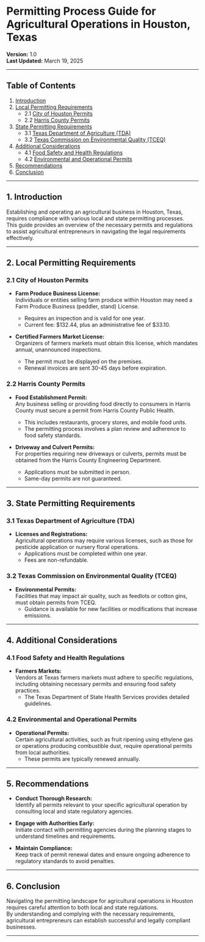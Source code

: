 # Permitting Process Guide for Agricultural Operations in Houston, Texas

**Version:** 1.0  
**Last Updated:** March 19, 2025  

---

## **Table of Contents**
1. [Introduction](#introduction)
2. [Local Permitting Requirements](#local-permitting-requirements)
   - 2.1 [City of Houston Permits](#city-of-houston-permits)
   - 2.2 [Harris County Permits](#harris-county-permits)
3. [State Permitting Requirements](#state-permitting-requirements)
   - 3.1 [Texas Department of Agriculture (TDA)](#texas-department-of-agriculture-tda)
   - 3.2 [Texas Commission on Environmental Quality (TCEQ)](#texas-commission-on-environmental-quality-tceq)
4. [Additional Considerations](#additional-considerations)
   - 4.1 [Food Safety and Health Regulations](#food-safety-and-health-regulations)
   - 4.2 [Environmental and Operational Permits](#environmental-and-operational-permits)
5. [Recommendations](#recommendations)
6. [Conclusion](#conclusion)

---

## **1. Introduction**

Establishing and operating an agricultural business in Houston, Texas, requires compliance with various local and state permitting processes.  
This guide provides an overview of the necessary permits and regulations to assist agricultural entrepreneurs in navigating the legal requirements effectively.

---

## **2. Local Permitting Requirements**

### **2.1 City of Houston Permits**

- **Farm Produce Business License:**  
  Individuals or entities selling farm produce within Houston may need a Farm Produce Business (peddler, stand) License.  
  - Requires an inspection and is valid for one year.  
  - Current fee: $132.44, plus an administrative fee of $33.10.  

- **Certified Farmers Market License:**  
  Organizers of farmers markets must obtain this license, which mandates annual, unannounced inspections.  
  - The permit must be displayed on the premises.  
  - Renewal invoices are sent 30-45 days before expiration.  

### **2.2 Harris County Permits**

- **Food Establishment Permit:**  
  Any business selling or providing food directly to consumers in Harris County must secure a permit from Harris County Public Health.  
  - This includes restaurants, grocery stores, and mobile food units.  
  - The permitting process involves a plan review and adherence to food safety standards.  

- **Driveway and Culvert Permits:**  
  For properties requiring new driveways or culverts, permits must be obtained from the Harris County Engineering Department.  
  - Applications must be submitted in person.  
  - Same-day permits are not guaranteed.  

---

## **3. State Permitting Requirements**

### **3.1 Texas Department of Agriculture (TDA)**

- **Licenses and Registrations:**  
  Agricultural operations may require various licenses, such as those for pesticide application or nursery floral operations.  
  - Applications must be completed within one year.  
  - Fees are non-refundable.  

### **3.2 Texas Commission on Environmental Quality (TCEQ)**

- **Environmental Permits:**  
  Facilities that may impact air quality, such as feedlots or cotton gins, must obtain permits from TCEQ.  
  - Guidance is available for new facilities or modifications that increase emissions.  

---

## **4. Additional Considerations**

### **4.1 Food Safety and Health Regulations**

- **Farmers Markets:**  
  Vendors at Texas farmers markets must adhere to specific regulations, including obtaining necessary permits and ensuring food safety practices.  
  - The Texas Department of State Health Services provides detailed guidelines.  

### **4.2 Environmental and Operational Permits**

- **Operational Permits:**  
  Certain agricultural activities, such as fruit ripening using ethylene gas or operations producing combustible dust, require operational permits from local authorities.  
  - These permits are typically renewed annually.  

---

## **5. Recommendations**

- **Conduct Thorough Research:**  
  Identify all permits relevant to your specific agricultural operation by consulting local and state regulatory agencies.  

- **Engage with Authorities Early:**  
  Initiate contact with permitting agencies during the planning stages to understand timelines and requirements.  

- **Maintain Compliance:**  
  Keep track of permit renewal dates and ensure ongoing adherence to regulatory standards to avoid penalties.  

---

## **6. Conclusion**

Navigating the permitting landscape for agricultural operations in Houston requires careful attention to both local and state regulations.  
By understanding and complying with the necessary requirements, agricultural entrepreneurs can establish successful and legally compliant businesses.

---
